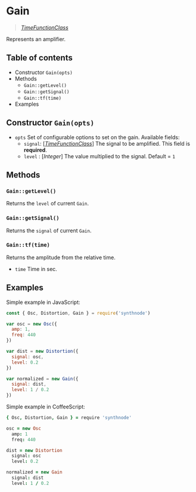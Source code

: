 # Gain

> [_TimeFunctionClass_](../README.md)

Represents an amplifier.

## Table of contents
- Constructor `Gain(opts)`
- Methods
  - `Gain::getLevel()`
  - `Gain::getSignal()`
  - `Gain::tf(time)`
- Examples

## Constructor `Gain(opts)`

- `opts` Set of configurable options to set on the gain. Available fields:
  - `signal`: [[_TimeFunctionClass_](../README.md)] The signal to be amplified. This field is **required**.
  - `level` : [_Integer_] The value multiplied to the signal. Default = `1`

## Methods
### `Gain::getLevel()`
Returns the `level` of current `Gain`.

### `Gain::getSignal()`
Returns the `signal` of current `Gain`.

### `Gain::tf(time)`
Returns the amplitude from the relative time.
- `time` Time in sec.

## Examples

Simple example in JavaScript:
```js
const { Osc, Distortion, Gain } = require('synthnode')

var osc = new Osc({
  amp: 1,
  freq: 440
})

var dist = new Distortion({
  signal: osc,
  level: 0.2
})

var normalized = new Gain({
  signal: dist,
  level: 1 / 0.2
})
```

Simple example in CoffeeScript:
```coffee
{ Osc, Distortion, Gain } = require 'synthnode'

osc = new Osc
  amp: 1
  freq: 440

dist = new Distortion
  signal: osc
  level: 0.2

normalized = new Gain
  signal: dist
  level: 1 / 0.2
```

